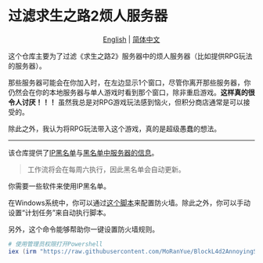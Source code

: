 # 过滤求生之路2烦人服务器

<div align="center">

[English](README.md) | <u>简体中文</u>

</div>

这个仓库主要为了过滤《求生之路2》服务器中的烦人服务器（比如提供RPG玩法的服务器）。

那些服务器可能会在你加入时，在左边显示1个窗口，尽管你离开那些服务器，你仍然会在你的本地服务器与单人游戏时看到那个窗口，除非重启游戏。**这样真的很令人讨厌！！！**
虽然我总是对RPG游戏玩法感到恼火，但积分商店通常是可以接受的。

除此之外，我认为将RPG玩法带入这个游戏，真的是超级愚蠢的想法。

---

该仓库提供了[IP黑名单](ipblacklist.txt)与[黑名单中服务器的信息](blocked_servers_details.json)。

> 工作流将会在每周六执行，因此黑名单会自动更新。

你需要一些软件来使用IP黑名单。

在Windows系统中，你可以通过[这个脚本](scripts/setup_firewall.ps1)来配置防火墙。除此之外，你可以手动设置“计划任务”来自动执行脚本。

另外，这个命令能够帮助你一键设置防火墙规则。

```powershell
# 使用管理员权限打开Powershell
iex (irm "https://raw.githubusercontent.com/MoRanYue/BlockL4d2AnnoyingServer/refs/heads/main/scripts/setup_firewall.ps1")
```